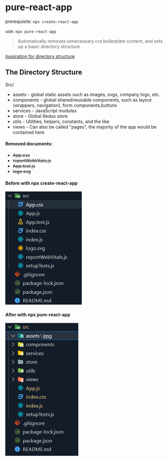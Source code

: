 # pure-react-app

prerequisite: `npx create-react-app`

use: `npx pure-react-app`
 
>  Automatically removes unnecessary cra boilerplate content, and sets up a basic directory structure.
 

[Inspiration for directory structure](https://www.taniarascia.com/react-architecture-directory-structure/)

## The Directory Structure
Src/
  * assets - global static assets such as images, svgs, company logo, etc.
  * components - global shared/reusable components, such as layout (wrappers, navigation), form components,buttons
  * services - JavaScript modules
  * store - Global Redux store
  * utils - Utilities, helpers, constants, and the like
  * views - Can also be called "pages", the majority of the app would be contained here

  #### Removed documents: 
  * ~~App.css~~
  * ~~reportWebVitals.js~~
  * ~~App.test.js~~
  * ~~logo.svg~~

  #### Before with npx create-react-app

  ![create-react-app structure](./img/cra.png)

  #### After with npx pure-react-app
  
  ![pure-react-app structure](./img/pure-react-app.png)